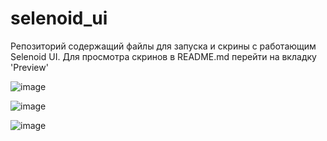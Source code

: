 # selenoid_ui
Репозиторий содержащий файлы для запуска и скрины с работающим Selenoid UI.
Для просмотра скринов в README.md перейти на вкладку 'Preview'

![image](https://github.com/AWKrol/selenoid_ui/assets/92876406/5835399f-05bb-4b5a-b582-5b7bfab3da29)

![image](https://github.com/AWKrol/selenoid_ui/assets/92876406/595359cb-7449-44c9-a02f-7b74bf384b48)

![image](https://github.com/AWKrol/selenoid_ui/assets/92876406/0915f79d-2637-470e-8d05-9752c95a9bf0)
